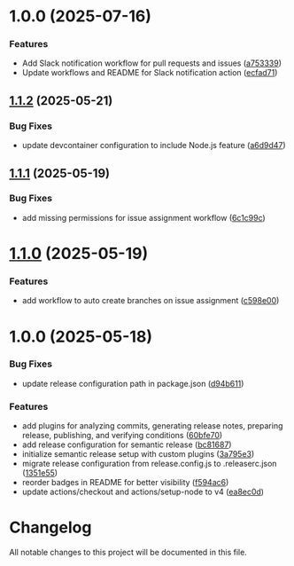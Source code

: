 # 1.0.0 (2025-07-16)


### Features

* Add Slack notification workflow for pull requests and issues ([a753339](https://github.com/subhamay-bhattacharyya-gha/slack-notification-wf/commit/a7533397f84ad9c643dc81e6c5279ba1c70e9816))
* Update workflows and README for Slack notification action ([ecfad71](https://github.com/subhamay-bhattacharyya-gha/slack-notification-wf/commit/ecfad71124b2401e986802f0809040383f7f0657))

## [1.1.2](https://github.com/subhamay-bhattacharyya-gha/github-action-template/compare/v1.1.1...v1.1.2) (2025-05-21)


### Bug Fixes

* update devcontainer configuration to include Node.js feature ([a6d9d47](https://github.com/subhamay-bhattacharyya-gha/github-action-template/commit/a6d9d478096bf3f7a94f5fd44e26c3deb6e2611c))

## [1.1.1](https://github.com/subhamay-bhattacharyya-gha/github-action-template/compare/v1.1.0...v1.1.1) (2025-05-19)


### Bug Fixes

* add missing permissions for issue assignment workflow ([6c1c99c](https://github.com/subhamay-bhattacharyya-gha/github-action-template/commit/6c1c99cb15f3df2cda6f7e8ea385447d43011bd7))

# [1.1.0](https://github.com/subhamay-bhattacharyya-gha/github-action-template/compare/v1.0.0...v1.1.0) (2025-05-19)


### Features

* add workflow to auto create branches on issue assignment ([c598e00](https://github.com/subhamay-bhattacharyya-gha/github-action-template/commit/c598e002938006d48354017d1131d1f43e378393))

# 1.0.0 (2025-05-18)


### Bug Fixes

* update release configuration path in package.json ([d94b611](https://github.com/subhamay-bhattacharyya-gha/github-action-template/commit/d94b61152ef216a98f5303e2ed2d78dbe309dd0e))


### Features

* add plugins for analyzing commits, generating release notes, preparing release, publishing, and verifying conditions ([60bfe70](https://github.com/subhamay-bhattacharyya-gha/github-action-template/commit/60bfe70c3415559965a970971676f25a960d884f))
* add release configuration for semantic release ([bc81687](https://github.com/subhamay-bhattacharyya-gha/github-action-template/commit/bc81687811d3ba20fb35a813afd29d222b37dbe0))
* initialize semantic release setup with custom plugins ([3a795e3](https://github.com/subhamay-bhattacharyya-gha/github-action-template/commit/3a795e3f38397cceb825de4380c5d88907a3b744))
* migrate release configuration from release.config.js to .releaserc.json ([1351e55](https://github.com/subhamay-bhattacharyya-gha/github-action-template/commit/1351e55fedf58fa9fb9bba217eecf1dba18c5a5c))
* reorder badges in README for better visibility ([f594ac6](https://github.com/subhamay-bhattacharyya-gha/github-action-template/commit/f594ac67198dddcb460c3e8f14b06ecc05dc7c36))
* update actions/checkout and actions/setup-node to v4 ([ea8ec0d](https://github.com/subhamay-bhattacharyya-gha/github-action-template/commit/ea8ec0d94afac30900f7d7229330ad4e6cc00a3d))

# Changelog

All notable changes to this project will be documented in this file.
